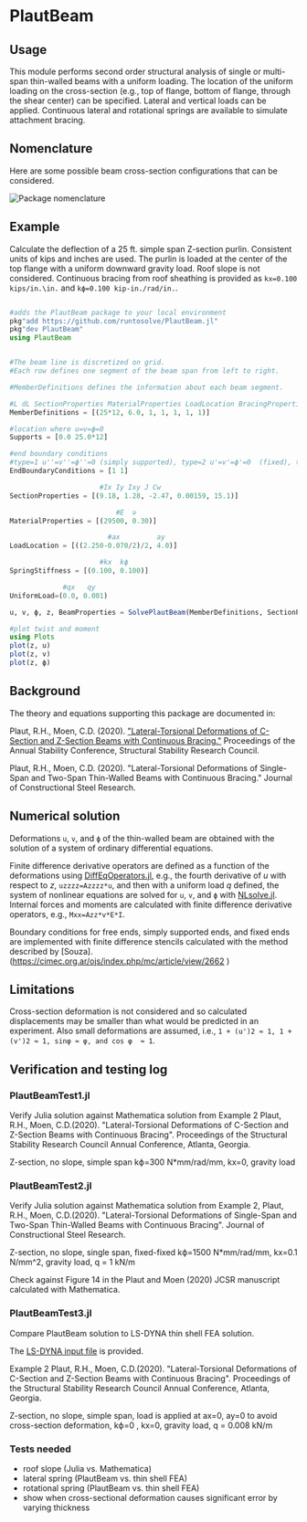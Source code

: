 # PlautBeam

## Usage
This module performs second order structural analysis of single or multi-span thin-walled beams with a uniform loading.   The location of the uniform loading on the cross-section (e.g., top of flange, bottom of flange, through the shear center) can be specified.  Lateral and vertical loads can be applied. Continuous lateral and rotational springs are available to simulate attachment bracing.  

## Nomenclature

Here are some possible beam cross-section configurations that can be considered.

![Package nomenclature](/figures/crosssections.png)

## Example
Calculate the deflection of a 25 ft. simple span Z-section purlin.  Consistent units of kips and inches are used.  The purlin is loaded at the center of the top flange with a uniform downward gravity load.   Roof slope is not considered. Continuous bracing from roof sheathing is provided as `kx=0.100 kips/in.\in.` and `kϕ=0.100 kip-in./rad/in.`.

```julia

#adds the PlautBeam package to your local environment
pkg"add https://github.com/runtosolve/PlautBeam.jl"
pkg"dev PlautBeam"
using PlautBeam


#The beam line is discretized on grid.
#Each row defines one segment of the beam span from left to right.

#MemberDefinitions defines the information about each beam segment.

#L dL SectionProperties MaterialProperties LoadLocation BracingProperties CrossSectionDimensions
MemberDefinitions = [(25*12, 6.0, 1, 1, 1, 1, 1)]

#location where u=v=ϕ=0
Supports = [0.0 25.0*12]

#end boundary conditions
#type=1 u''=v''=ϕ''=0 (simply supported), type=2 u'=v'=ϕ'=0  (fixed), type=3 u''=v''=ϕ''=u'''=v'''=ϕ'''=0 (free end, e.g., a cantilever)
EndBoundaryConditions = [1 1]

                      #Ix Iy Ixy J Cw
SectionProperties = [(9.18, 1.28, -2.47, 0.00159, 15.1)]

                          #E  ν
MaterialProperties = [(29500, 0.30)]

                        #ax         ay
LoadLocation = [((2.250-0.070/2)/2, 4.0)]

                      #kx  kϕ  
SpringStiffness = [(0.100, 0.100)]

             #qx   qy
UniformLoad=(0.0, 0.001)

u, v, ϕ, z, BeamProperties = SolvePlautBeam(MemberDefinitions, SectionProperties, MaterialProperties, LoadLocation, SpringStiffness, EndBoundaryConditions, Supports, UniformLoad)

#plot twist and moment
using Plots
plot(z, u)
plot(z, v)
plot(z, ϕ)

```
## Background
The theory and equations supporting this package are documented in:

 Plaut, R.H., Moen, C.D. (2020). ["Lateral-Torsional Deformations of C-Section and Z-Section Beams with Continuous Bracing."](https://cloud.aisc.org/SSRC/2020.html?_zs=X87We1&_zl=EMjo6)   Proceedings of the Annual Stability Conference, Structural Stability Research Council.

  Plaut, R.H., Moen, C.D. (2020). "Lateral-Torsional Deformations of Single-Span and Two-Span Thin-Walled Beams with Continuous Bracing." Journal of Constructional Steel Research.

## Numerical solution
Deformations `u`, `v`, and `ϕ` of the thin-walled beam are obtained with the solution of a system of ordinary differential equations.

Finite difference derivative operators are defined as a function of the deformations using [DiffEqOperators.jl](https://github.com/SciML/DiffEqOperators.jl), e.g., the fourth derivative of *u* with respect to *z*, `uzzzz=Azzzz*u`, and then with a uniform load *q* defined, the system of nonlinear equations are solved for `u`, `v`, and `ϕ` with [NLsolve.jl](https://github.com/JuliaNLSolvers/NLsolve.jl). Internal forces and moments are calculated with finite difference derivative operators, e.g., `Mxx=Azz*v*E*I`.

Boundary conditions for free ends, simply supported ends, and fixed ends are implemented with finite difference stencils calculated with the method described by [Souza].(https://cimec.org.ar/ojs/index.php/mc/article/view/2662 )

## Limitations
Cross-section deformation is not considered and so calculated displacements may be smaller than what would be predicted in an experiment.   Also small deformations are assumed, i.e., `1 + (u')2 ≈ 1, 1 + (v')2 ≈ 1, sinφ ≈ φ, and cos φ  ≈ 1`.

## Verification and testing log

### PlautBeamTest1.jl
Verify Julia solution against Mathematica solution from Example 2 Plaut, R.H., Moen, C.D.(2020). "Lateral-Torsional Deformations of C-Section and Z-Section Beams with Continuous Bracing".  Proceedings of the Structural Stability Research Council Annual Conference, Atlanta, Georgia.

Z-section, no slope, simple span
kϕ=300 N*mm/rad/mm, kx=0, gravity load

### PlautBeamTest2.jl
Verify Julia solution against Mathematica solution from
Example 2, Plaut, R.H., Moen, C.D.(2020). "Lateral-Torsional Deformations of Single-Span and Two-Span Thin-Walled Beams with Continuous Bracing". Journal of Constructional Steel Research.

Z-section, no slope, single span, fixed-fixed
kϕ=1500 N*mm/rad/mm, kx=0.1 N/mm^2, gravity load, q = 1 kN/m

Check against Figure 14 in the Plaut and Moen (2020) JCSR manuscript calculated with Mathematica.

### PlautBeamTest3.jl
Compare PlautBeam solution to LS-DYNA thin shell FEA solution.

The [LS-DYNA input file](https://github.com/runtosolve/PlautBeam.jl/tree/master/test/testsources/PlautBeamTest3) is provided.

Example 2 Plaut, R.H., Moen, C.D.(2020). "Lateral-Torsional Deformations of C-Section and Z-Section Beams with Continuous Bracing".  Proceedings of the Structural Stability Research Council Annual Conference, Atlanta, Georgia.

Z-section, no slope, simple span, load is applied at ax=0, ay=0 to avoid cross-section deformation, kϕ=0 , kx=0, gravity load, q = 0.008 kN/m


### Tests needed
* roof slope (Julia vs. Mathematica)
* lateral spring (PlautBeam vs. thin shell FEA)
* rotational spring (PlautBeam vs. thin shell FEA)
* show when cross-sectional deformation causes significant error by varying thickness
